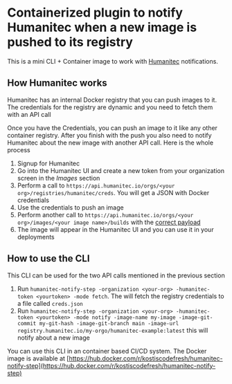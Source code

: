 # Containerized plugin to notify Humanitec when a new image is pushed to its registry

This is a mini CLI + Container image to work with [Humanitec](https://humanitec.com/) notifications.

## How Humanitec works

Humanitec has an internal Docker registry that you can push images to it. The credentials for the registry are dynamic
and you need to fetch them with an API call

Once you have the Credentials, you can push an image to it like any other container registry. After you finish with the push
you also need to notify Humanitec about the new image with another API call. Here is the whole process

1. Signup for Humanitec
1. Go into the Humanitec UI and create a new token from your organization screen in the *Images* section
1. Perform a call to `https://api.humanitec.io/orgs/<your org>/registries/humanitec/creds`. You will get a JSON with Docker credentials
1. Use the credentials to push an image
1. Perform another call to `https://api.humanitec.io/orgs/<your org>/images/<your image name>/builds` with the [correct payload](https://api-docs.humanitec.com/#tag/Image/paths/~1orgs~1{orgId}~1images~1{imageId}~1builds/post)
1. The image will appear in the Humanitec UI and you can use it in your deployments

## How to use the CLI

This CLI can be used for the two API calls mentioned in the previous section

1. Run `humanitec-notify-step -organization <your-org> -humanitec-token <yourtoken> -mode fetch`. The will fetch the registry credentials to a file called `creds.json`
1. Run `humanitec-notify-step -organization <your-org> -humanitec-token <yourtoken> -mode notify -image-name my-image -image-git-commit my-git-hash -image-git-branch main -image-url registry.humanitec.io/my-orgo/humanitec-example:latest` this will notify about a new image

You can use this CLI in an container based CI/CD system. The Docker image is available at [https://hub.docker.com/r/kostiscodefresh/humanitec-notify-step](https://hub.docker.com/r/kostiscodefresh/humanitec-notify-step)
